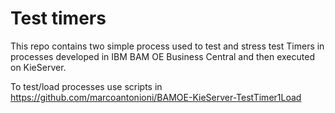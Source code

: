 # Test timers 

This repo contains two simple process used to test and stress test Timers in processes developed in IBM BAM OE Business Central and then executed on KieServer. 

To test/load processes use scripts in https://github.com/marcoantonioni/BAMOE-KieServer-TestTimer1Load
